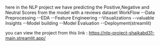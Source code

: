here in the NLP project we have predicting the Positive,Negative and Neutral Scores from the model with a reviews dataset
WorkFlow
 --Data Preprocessing
 --EDA
 --Feature Engineering
 --Visualizations
 --valuable Insights
 --Model building
 --Model Evaluation
 --Deployment(streamlit)


you can view the project from this link : https://nlp-project-shaikabd31-main.streamlit.app/
